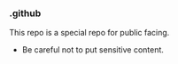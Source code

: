 ### .github

This repo is a special repo for public facing.

- Be careful not to put sensitive content.
